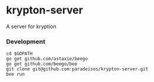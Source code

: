 # krypton-server
A server for kryption

### Development 
    cd $GOPATH
    go get github.com/astaxie/beego
    go get github.com/beego/bee
    git clone git@github.com:paradeisos/krypton-server.git
    bee run